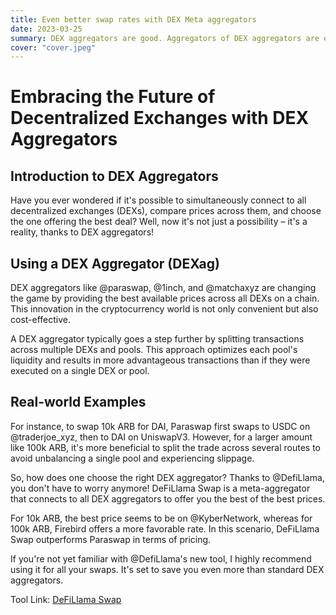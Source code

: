 ```yaml
---
title: Even better swap rates with DEX Meta aggregators
date: 2023-03-25
summary: DEX aggregators are good. Aggregators of DEX aggregators are even better.
cover: "cover.jpeg"
---
```


# Embracing the Future of Decentralized Exchanges with DEX Aggregators

## Introduction to DEX Aggregators
Have you ever wondered if it's possible to simultaneously connect to all decentralized exchanges (DEXs), compare prices across them, and choose the one offering the best deal? Well, now it's not just a possibility – it's a reality, thanks to DEX aggregators!

## Using a DEX Aggregator (DEXag)
DEX aggregators like @paraswap, @1inch, and @matchaxyz are changing the game by providing the best available prices across all DEXs on a chain. This innovation in the cryptocurrency world is not only convenient but also cost-effective.

A DEX aggregator typically goes a step further by splitting transactions across multiple DEXs and pools. This approach optimizes each pool's liquidity and results in more advantageous transactions than if they were executed on a single DEX or pool.

## Real-world Examples
For instance, to swap 10k ARB for DAI, Paraswap first swaps to USDC on @traderjoe_xyz, then to DAI on UniswapV3. However, for a larger amount like 100k ARB, it's more beneficial to split the trade across several routes to avoid unbalancing a single pool and experiencing slippage.

So, how does one choose the right DEX aggregator? Thanks to @DefiLlama, you don't have to worry anymore! DeFiLlama Swap is a meta-aggregator that connects to all DEX aggregators to offer you the best of the best prices.

For 10k ARB, the best price seems to be on @KyberNetwork, whereas for 100k ARB, Firebird offers a more favorable rate. In this scenario, DeFiLlama Swap outperforms Paraswap in terms of pricing.

If you're not yet familiar with @DefiLlama's new tool, I highly recommend using it for all your swaps. It's set to save you even more than standard DEX aggregators.

Tool Link: [DeFiLlama Swap](defillama.com/swap)


